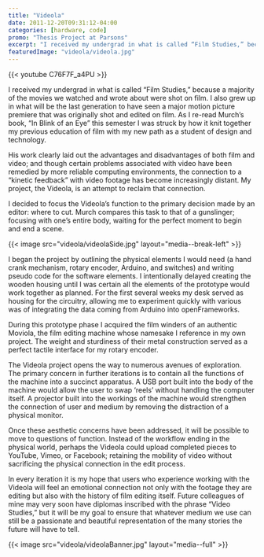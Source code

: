 ```yaml
---
title: "Videola"
date: 2011-12-20T09:31:12-04:00
categories: [hardware, code]
promo: "Thesis Project at Parsons"
excerpt: "I received my undergrad in what is called “Film Studies,” because a majority of the movies we watched and wrote about were shot on film..."
featuredImage: "videola/videola.jpg"
---
```


{{< youtube C76F7F_a4PU >}}

I received my undergrad in what is called “Film Studies,” because a majority of the movies we watched and wrote about were shot on film. I also grew up in what will be the last generation to have seen a major motion picture premiere that was originally shot and edited on film. As I re-read Murch’s book, “In Blink of an Eye” this semester I was struck by how it knit together my previous education of film with my new path as a student of design and technology.

His work clearly laid out the advantages and disadvantages of both film and video; and though certain problems associated with video have been remedied by more reliable computing environments, the connection to a “kinetic feedback” with video footage has become increasingly distant. My project, the Videola, is an attempt to reclaim that connection.

I decided to focus the Videola’s function to the primary decision made by an editor: where to cut. Murch compares this task to that of a gunslinger; focusing with one’s entire body, waiting for the perfect moment to begin and end a scene.

{{< image src="videola/videolaSide.jpg" layout="media--break-left" >}}

I began the project by outlining the physical elements I would need (a hand crank mechanism, rotary encoder, Arduino, and switches) and writing pseudo code for the software elements. I intentionally delayed creating the wooden housing until I was certain all the elements of the prototype would work together as planned. For the first several weeks my desk served as housing for the circuitry, allowing me to experiment quickly with various was of integrating the data coming from Arduino into openFrameworks.

During this prototype phase I acquired the film winders of an authentic Moviola, the film editing machine whose namesake I reference in my own project. The weight and sturdiness of their metal construction served as a perfect tactile interface for my rotary encoder.

The Videola project opens the way to numerous avenues of exploration. The primary concern in further iterations is to contain all the functions of the machine into a succinct apparatus. A USB port built into the body of the machine would allow the user to swap ‘reels’ without handling the computer itself. A projector built into the workings of the machine would strengthen the connection of user and medium by removing the distraction of a physical monitor.


Once these aesthetic concerns have been addressed, it will be possible to move to questions of function. Instead of the workflow ending in the physical world, perhaps the Videola could upload completed pieces to YouTube, Vimeo, or Facebook; retaining the mobility of video without sacrificing the physical connection in the edit process.

In every iteration it is my hope that users who experience working with the Videola will feel an emotional connection not only with the footage they are editing but also with the history of film editing itself. Future colleagues of mine may very soon have diplomas inscribed with the phrase “Video Studies,” but it will be my goal to ensure that whatever medium we use can still be a passionate and beautiful representation of the many stories the future will have to tell.

{{< image src="videola/videolaBanner.jpg" layout="media--full" >}}